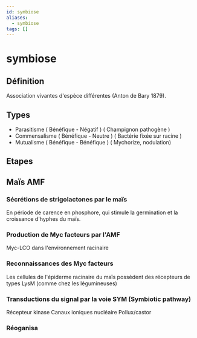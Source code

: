 ```yaml
---
id: symbiose
aliases:
  - symbiose
tags: []
---
```


# symbiose

## Définition
Association vivantes d'espèce différentes (Anton de Bary 1879). 


## Types 
- Parasitisme ( Bénéfique - Négatif ) ( Champignon pathogène )
- Commensalisme ( Bénéfique - Neutre ) ( Bactérie fixée sur racine )
- Mutualisme ( Bénéfique - Bénéfique ) ( Mychorize, nodulation)



## Etapes 

## Maïs AMF
### Sécrétions de strigolactones par le maïs
En période de carence en phosphore, qui stimule la germination et la croissance d'hyphes du maïs.

### Production de Myc facteurs par l'AMF
Myc-LCO dans l'environnement racinaire

### Reconnaissances des Myc facteurs 
Les cellules de l'épiderme racinaire du maïs possèdent des récepteurs de types LysM (comme chez les légumineuses)

### Transductions du signal par la voie SYM (Symbiotic pathway)
Récepteur kinase
Canaux ioniques nucléaire Pollux/castor 

### Réoganisa

